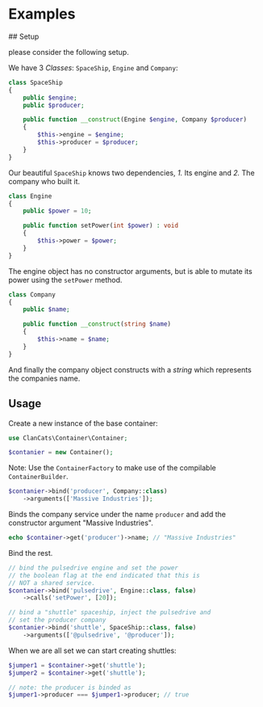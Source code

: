# Examples

## Setup

please consider the following setup.

We have 3 _Classes_: `SpaceShip`, `Engine` and `Company`:

```php
class SpaceShip 
{
	public $engine;
	public $producer;

	public function __construct(Engine $engine, Company $producer)
	{
		$this->engine = $engine;
		$this->producer = $producer;
	}
}
```

Our beautiful `SpaceShip` knows two dependencies, _1._ Its engine and _2._ The company who built it.

```php
class Engine 
{
	public $power = 10;

	public function setPower(int $power) : void
	{
		$this->power = $power;
	}
}
```

The engine object has no constructor arguments, but is able to mutate its power using the `setPower` method.

```php
class Company 
{
	public $name;

	public function __construct(string $name)
	{
		$this->name = $name;
	}
}
```
And finally the company object constructs with a _string_ which represents the companies name.

## Usage

Create a new instance of the base container:

```php
use ClanCats\Container\Container;

$contanier = new Container();
```

Note: Use the `ContainerFactory` to make use of the compilable `ContainerBuilder`.

```php
$contanier->bind('producer', Company::class)
	->arguments(['Massive Industries']);
```

Binds the company service under the name `producer` and add the constructor argument "Massive Industries".

```php
echo $container->get('producer')->name; // "Massive Industries"
```

Bind the rest.

```php
// bind the pulsedrive engine and set the power
// the boolean flag at the end indicated that this is 
// NOT a shared service.
$contanier->bind('pulsedrive', Engine::class, false)
	->calls('setPower', [20]);

// bind a "shuttle" spaceship, inject the pulsedrive and 
// set the producer company 
$contanier->bind('shuttle', SpaceShip::class, false)
	->arguments(['@pulsedrive', '@producer']);
```

When we are all set we can start creating shuttles:

```php
$jumper1 = $container->get('shuttle');
$jumper2 = $container->get('shuttle');

// note: the producer is binded as
$jumper1->producer === $jumper1->producer; // true
```
